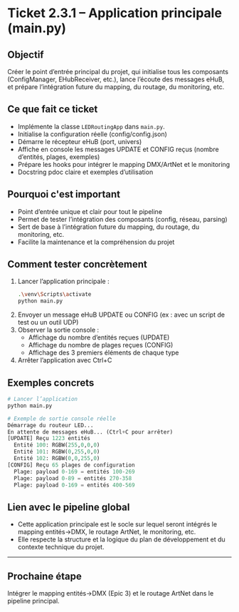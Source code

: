 # Ticket 2.3.1 – Application principale (main.py)

## Objectif
Créer le point d’entrée principal du projet, qui initialise tous les composants (ConfigManager, EHubReceiver, etc.), lance l’écoute des messages eHuB, et prépare l’intégration future du mapping, du routage, du monitoring, etc.

## Ce que fait ce ticket
- Implémente la classe `LEDRoutingApp` dans `main.py`.
- Initialise la configuration réelle (config/config.json)
- Démarre le récepteur eHuB (port, univers)
- Affiche en console les messages UPDATE et CONFIG reçus (nombre d’entités, plages, exemples)
- Prépare les hooks pour intégrer le mapping DMX/ArtNet et le monitoring
- Docstring pdoc claire et exemples d’utilisation

## Pourquoi c'est important
- Point d’entrée unique et clair pour tout le pipeline
- Permet de tester l’intégration des composants (config, réseau, parsing)
- Sert de base à l’intégration future du mapping, du routage, du monitoring, etc.
- Facilite la maintenance et la compréhension du projet

## Comment tester concrètement
1. Lancer l’application principale :
   ```bash
   .\venv\Scripts\activate
   python main.py
   ```
2. Envoyer un message eHuB UPDATE ou CONFIG (ex : avec un script de test ou un outil UDP)
3. Observer la sortie console :
   - Affichage du nombre d’entités reçues (UPDATE)
   - Affichage du nombre de plages reçues (CONFIG)
   - Affichage des 3 premiers éléments de chaque type
4. Arrêter l’application avec Ctrl+C

## Exemples concrets
```python
# Lancer l’application
python main.py

# Exemple de sortie console réelle
Démarrage du routeur LED...
En attente de messages eHuB... (Ctrl+C pour arrêter)
[UPDATE] Reçu 1223 entités
  Entité 100: RGBW(255,0,0,0)
  Entité 101: RGBW(0,255,0,0)
  Entité 102: RGBW(0,0,255,0)
[CONFIG] Reçu 65 plages de configuration
  Plage: payload 0-169 = entités 100-269
  Plage: payload 0-89 = entités 270-358
  Plage: payload 0-169 = entités 400-569
```

## Lien avec le pipeline global
- Cette application principale est le socle sur lequel seront intégrés le mapping entités→DMX, le routage ArtNet, le monitoring, etc.
- Elle respecte la structure et la logique du plan de développement et du contexte technique du projet.

---

## Prochaine étape
Intégrer le mapping entités→DMX (Epic 3) et le routage ArtNet dans le pipeline principal. 
